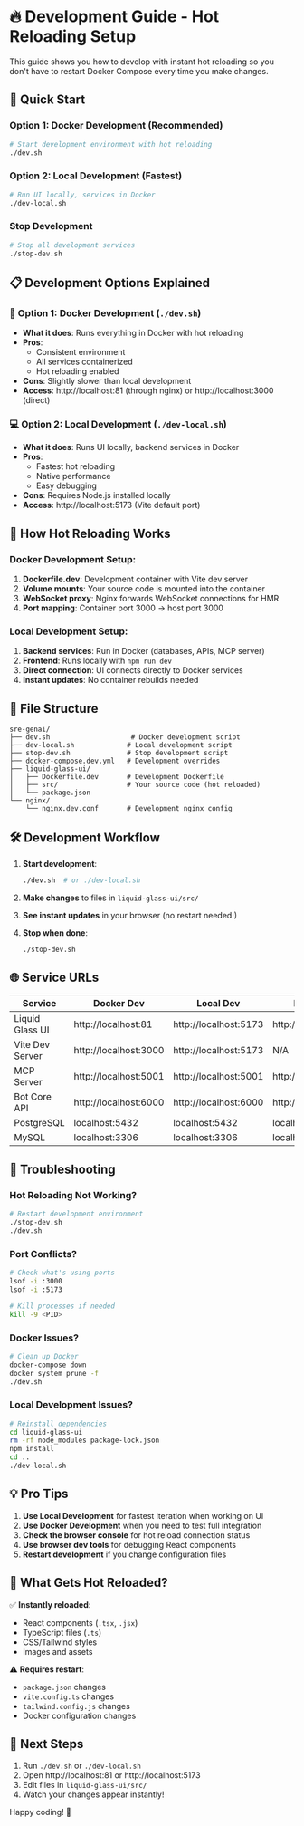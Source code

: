 # 🔥 Development Guide - Hot Reloading Setup

This guide shows you how to develop with instant hot reloading so you don't have to restart Docker Compose every time you make changes.

## 🚀 Quick Start

### Option 1: Docker Development (Recommended)
```bash
# Start development environment with hot reloading
./dev.sh
```

### Option 2: Local Development (Fastest)
```bash
# Run UI locally, services in Docker
./dev-local.sh
```

### Stop Development
```bash
# Stop all development services
./stop-dev.sh
```

## 📋 Development Options Explained

### 🐳 **Option 1: Docker Development (`./dev.sh`)**
- **What it does**: Runs everything in Docker with hot reloading
- **Pros**: 
  - Consistent environment
  - All services containerized
  - Hot reloading enabled
- **Cons**: Slightly slower than local development
- **Access**: http://localhost:81 (through nginx) or http://localhost:3000 (direct)

### 💻 **Option 2: Local Development (`./dev-local.sh`)**
- **What it does**: Runs UI locally, backend services in Docker
- **Pros**: 
  - Fastest hot reloading
  - Native performance
  - Easy debugging
- **Cons**: Requires Node.js installed locally
- **Access**: http://localhost:5173 (Vite default port)

## 🔧 How Hot Reloading Works

### Docker Development Setup:
1. **Dockerfile.dev**: Development container with Vite dev server
2. **Volume mounts**: Your source code is mounted into the container
3. **WebSocket proxy**: Nginx forwards WebSocket connections for HMR
4. **Port mapping**: Container port 3000 → host port 3000

### Local Development Setup:
1. **Backend services**: Run in Docker (databases, APIs, MCP server)
2. **Frontend**: Runs locally with `npm run dev`
3. **Direct connection**: UI connects directly to Docker services
4. **Instant updates**: No container rebuilds needed

## 📁 File Structure

```
sre-genai/
├── dev.sh                    # Docker development script
├── dev-local.sh             # Local development script  
├── stop-dev.sh              # Stop development script
├── docker-compose.dev.yml   # Development overrides
├── liquid-glass-ui/
│   ├── Dockerfile.dev       # Development Dockerfile
│   ├── src/                 # Your source code (hot reloaded)
│   └── package.json
└── nginx/
    └── nginx.dev.conf       # Development nginx config
```

## 🛠️ Development Workflow

1. **Start development**:
   ```bash
   ./dev.sh  # or ./dev-local.sh
   ```

2. **Make changes** to files in `liquid-glass-ui/src/`

3. **See instant updates** in your browser (no restart needed!)

4. **Stop when done**:
   ```bash
   ./stop-dev.sh
   ```

## 🌐 Service URLs

| Service | Docker Dev | Local Dev | Production |
|---------|------------|-----------|------------|
| Liquid Glass UI | http://localhost:81 | http://localhost:5173 | http://localhost:81 |
| Vite Dev Server | http://localhost:3000 | http://localhost:5173 | N/A |
| MCP Server | http://localhost:5001 | http://localhost:5001 | http://localhost:5001 |
| Bot Core API | http://localhost:6000 | http://localhost:6000 | http://localhost:6000 |
| PostgreSQL | localhost:5432 | localhost:5432 | localhost:5432 |
| MySQL | localhost:3306 | localhost:3306 | localhost:3306 |

## 🐛 Troubleshooting

### Hot Reloading Not Working?
```bash
# Restart development environment
./stop-dev.sh
./dev.sh
```

### Port Conflicts?
```bash
# Check what's using ports
lsof -i :3000
lsof -i :5173

# Kill processes if needed
kill -9 <PID>
```

### Docker Issues?
```bash
# Clean up Docker
docker-compose down
docker system prune -f
./dev.sh
```

### Local Development Issues?
```bash
# Reinstall dependencies
cd liquid-glass-ui
rm -rf node_modules package-lock.json
npm install
cd ..
./dev-local.sh
```

## 💡 Pro Tips

1. **Use Local Development** for fastest iteration when working on UI
2. **Use Docker Development** when you need to test full integration
3. **Check the browser console** for hot reload connection status
4. **Use browser dev tools** for debugging React components
5. **Restart development** if you change configuration files

## 🔄 What Gets Hot Reloaded?

✅ **Instantly reloaded**:
- React components (`.tsx`, `.jsx`)
- TypeScript files (`.ts`)
- CSS/Tailwind styles
- Images and assets

⚠️ **Requires restart**:
- `package.json` changes
- `vite.config.ts` changes
- `tailwind.config.js` changes
- Docker configuration changes

## 🎯 Next Steps

1. Run `./dev.sh` or `./dev-local.sh`
2. Open http://localhost:81 or http://localhost:5173
3. Edit files in `liquid-glass-ui/src/`
4. Watch your changes appear instantly!

Happy coding! 🚀